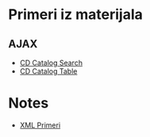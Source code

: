 # Primeri iz materijala

## AJAX
- [CD Catalog Search](catalog-search/)
- [CD Catalog Table](catalog-table/)


# Notes
- [XML Primeri](https://www.w3schools.com/xml/xml_examples.asp)